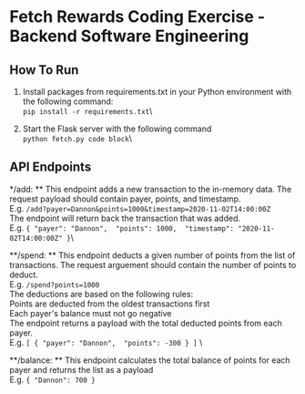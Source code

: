 # Fetch Rewards Coding Exercise - Backend Software Engineering
## How To Run
1. Install packages from requirements.txt in your Python environment with the following command:\
`pip install -r requirements.txt`\

2. Start the Flask server with the following command\
`python fetch.py code block`\


## API Endpoints
*/add: **
This endpoint adds a new transaction to the in-memory data. The request payload should contain payer, points, and timestamp. \
  E.g.  `/add?payer=Dannon&points=1000&timestamp=2020-11-02T14:00:00Z`\
The endpoint will return back the transaction that was added.\
  E.g.  `{
    "payer": "Dannon", 
    "points": 1000, 
    "timestamp": "2020-11-02T14:00:00Z"
  }`\

**/spend: **
This endpoint deducts a given number of points from the list of transactions. The request arguement should contain the number of points to deduct.\
E.g. `/spend?points=1000` \
The deductions are based on the following rules:\
    Points are deducted from the oldest transactions first\
    Each payer's balance must not go negative\
The endpoint returns a payload with the total deducted points from each payer.\
E.g.  `[
        {
          "payer": "Dannon", 
          "points": -300
        }
      ]`  \
      
**/balance: **
This endpoint calculates the total balance of points for each payer and returns the list as a payload\
E.g. `{
        "Dannon": 700
      }`
